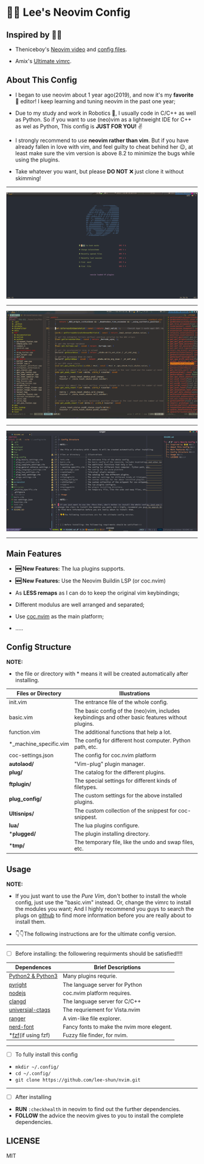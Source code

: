 # 🚀🚀 Lee's Neovim Config

## Inspired by 🌟🌟

* Theniceboy's [Neovim video](https://space.bilibili.com/13081489?from=search&seid=9375318644841322836) and [config files](https://github.com/theniceboy/nvim).

* Amix's  [Ultimate vimrc](https://github.com/amix/vimrc).

## About This Config

* I began to use neovim about 1 year ago(2019), and now it's my **favorite**
🥰 editor! I keep learning and tuning neovim in the past one year; </br>

* Due to my study and work in Robotics 🤖, I usually code in C/C++ as well
as Python. So if you want to use (neo)vim as a lightweight IDE for C++ as wel
as Python, This config is **JUST FOR YOU!** ✌️

* I strongly recommend to use **neovim rather than vim**. But if you have
already fallen in love with vim, and feel guilty to cheat behind her 😉, at
least make sure the vim version is above 8.2 to minimize the bugs while using
the plugins.

* Take whatever you want, but please **DO NOT** ❌ just clone it without
skimming!</br>

---

![screenshot1](./screenshot/screenshot1.png)

---

![screenshot2](./screenshot/screenshot2.png)

---
![screenshot](./screenshot/screenshot.png)

---

## Main Features

* **🆕 New Features:** The lua plugins supports.

* **🆕 New Features:** Use the Neovim Buildin LSP (or coc.nvim)

* As **LESS remaps** as I can do to keep the original vim keybindings;

* Different modulus are well arranged and separated;

* Use [coc.nvim](https://github.com/neoclide/coc.nvim) as the main platform;

* .....

## Config Structure

**NOTE:**

* the file or directory with * means it will be created automatically after installing.

| Files or Directory     | Illustrations                                                                                   |
|------------------------|--------------------------------------------------------------------------------------------------|
| init.vim               | The entrance file of the whole config.                                                           |
| basic.vim              | The basic config of the (neo)vim, includes keybindings and other basic features without plugins. |
| function.vim           | The additional functions that help a lot.                                                        |
| *_machine_specific.vim | The config for different host computer. Python path, etc.                                        |
| coc-settings.json      | The config for coc.nvim platform                                                                 |
| **autolaod/**          | "Vim-plug" plugin manager.                                                                       |
| **plug/**              | The catalog for the different plugins.                                                           |
| **ftplugin/**          | The special settings for different kinds of filetypes.                                           |
| **plug_config/**       | The custom settings for the above installed plugins.                                             |
| **Ultisnips/**         | The custom collection of the snippest for coc-snippest.                                          |
| **lua/**               | The lua plugins configure.                                                                       |
| ***plugged/**          | The plugin installing directory.                                                                 |
| ***tmp/**              | The temporary file, like the undo and swap files, etc.                                           |

## Usage

**NOTE:**

* If you just want to use the *Pure Vim*, don't bother to install the whole config, just use the "basic.vim" instead. Or,
change the vimrc to install the modules you want; And I highly recommend you guys to search the plugs on [github](https://github.com)
to find more information before you are really about to install them.

* 👇👇The following instructions are for the ultimate config version.

---

* [ ] Before installing: the followering requirments should be satisfied!!!!

| Dependences                                                  | Brief Descriptions                         |
|--------------------------------------------------------------|--------------------------------------------|
| [Python2 & Python3](https://www.python.org/)                 | Many plugins requrie.                      |
| [pyright](https://github.com/microsoft/pyright)              | The language server for Python             |
| [nodejs](https://nodejs.org/en/)                             | coc.nvim platform requires.                |
| [clangd](http://clangd.llvm.org/installation.html)           | The language server for C/C++              |
| [universial-ctags](https://github.com/universal-ctags/ctags) | The requriement for Vista.nvim             |
| [ranger](https://github.com/ranger/ranger)                   | A vim-like file explorer.                  |
| [nerd-font](https://github.com/ryanoasis/nerd-fonts)         | Fancy fonts to make the nvim more elegent. |
| \*[fzf](https://github.com/junegunn/fzf)(if using fzf)       | Fuzzy file finder, for nvim.               |

---

* [ ] To fully install this config

* `mkdir ~/.config/`
* `cd ~/.config/`
* `git clone https://github.com/lee-shun/nvim.git`

---

* [ ]   After installing

* **RUN** `:checkhealth` in neovim to find out the further dependencies.
* **FOLLOW** the advice the neovim gives to you to install the complete dependencies.

## LICENSE

MIT
